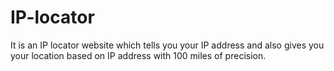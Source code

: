 # IP-locator
It is an IP locator website which tells you your IP address and also gives you your location based on IP address with 100 miles of precision.
